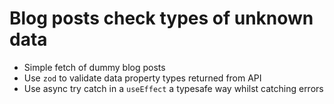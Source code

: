 # Blog posts check types of unknown data

-   Simple fetch of dummy blog posts
-   Use `zod` to validate data property types returned from API
-   Use async try catch in a `useEffect` a typesafe way whilst catching errors

